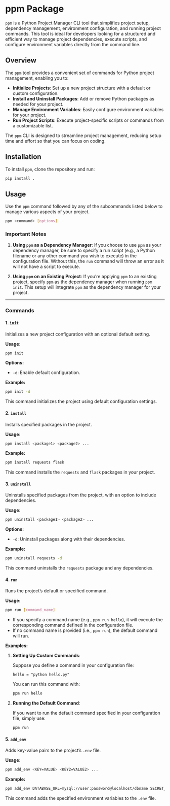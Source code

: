 # ppm Package

`ppm` is a Python Project Manager CLI tool that simplifies project setup, dependency management, environment configuration, and running project commands. This tool is ideal for developers looking for a structured and efficient way to manage project dependencies, execute scripts, and configure environment variables directly from the command line.

## Overview

The `ppm` tool provides a convenient set of commands for Python project management, enabling you to:

- **Initialize Projects**: Set up a new project structure with a default or custom configuration.
- **Install and Uninstall Packages**: Add or remove Python packages as needed for your project.
- **Manage Environment Variables**: Easily configure environment variables for your project.
- **Run Project Scripts**: Execute project-specific scripts or commands from a customizable list.

The `ppm` CLI is designed to streamline project management, reducing setup time and effort so that you can focus on coding.

## Installation

To install `ppm`, clone the repository and run:

```bash
pip install .
```

## Usage

Use the `ppm` command followed by any of the subcommands listed below to manage various aspects of your project.

```bash
ppm <command> [options]
```

### Important Notes

1. **Using `ppm` as a Dependency Manager**: If you choose to use `ppm` as your dependency manager, be sure to specify a run script (e.g., a Python filename or any other command you wish to execute) in the configuration file. Without this, the `run` command will throw an error as it will not have a script to execute.

2. **Using `ppm` on an Existing Project**: If you’re applying `ppm` to an existing project, specify `ppm` as the dependency manager when running `ppm init`. This setup will integrate `ppm` as the dependency manager for your project.

---

### Commands

#### 1. `init`

Initializes a new project configuration with an optional default setting.

**Usage:**

```bash
ppm init
```

**Options:**

- `-d`: Enable default configuration.

**Example:**

```bash
ppm init -d
```

This command initializes the project using default configuration settings.

#### 2. `install`

Installs specified packages in the project.

**Usage:**

```bash
ppm install <package1> <package2> ...
```

**Example:**

```bash
ppm install requests flask
```

This command installs the `requests` and `flask` packages in your project.

#### 3. `uninstall`

Uninstalls specified packages from the project, with an option to include dependencies.

**Usage:**

```bash
ppm uninstall <package1> <package2> ...
```

**Options:**

- `-d`: Uninstall packages along with their dependencies.

**Example:**

```bash
ppm uninstall requests -d
```

This command uninstalls the `requests` package and any dependencies.

#### 4. `run`

Runs the project’s default or specified command.

**Usage:**

```bash
ppm run [command_name]
```

- If you specify a command name (e.g., `ppm run hello`), it will execute the corresponding command defined in the configuration file.
- If no command name is provided (i.e., `ppm run`), the default command will run.

**Examples:**

1. **Setting Up Custom Commands**:

   Suppose you define a command in your configuration file:

   ```text
   hello = "python hello.py"
   ```

   You can run this command with:

   ```bash
   ppm run hello
   ```

2. **Running the Default Command**:

   If you want to run the default command specified in your configuration file, simply use:

   ```bash
   ppm run
   ```

#### 5. `add_env`

Adds key-value pairs to the project’s `.env` file.

**Usage:**

```bash
ppm add_env <KEY=VALUE> <KEY2=VALUE2> ...
```

**Example:**

```bash
ppm add_env DATABASE_URL=mysql://user:password@localhost/dbname SECRET_KEY=your_secret_key
```

This command adds the specified environment variables to the `.env` file.

